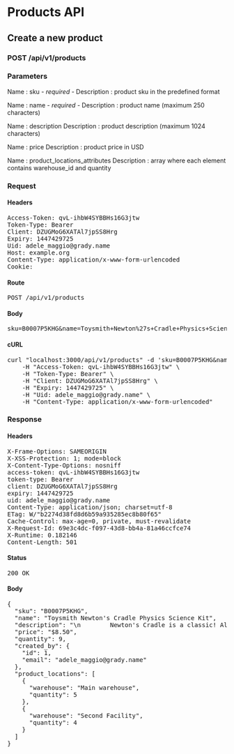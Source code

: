 # Products API

## Create a new product

### POST /api/v1/products

### Parameters

Name : sku *- required -*
Description : product sku in the predefined format

Name : name *- required -*
Description : product name (maximum 250 characters)

Name : description
Description : product description (maximum 1024 characters)

Name : price
Description : product price in USD

Name : product_locations_attributes
Description : array where each element contains warehouse_id and quantity

### Request

#### Headers

<pre>Access-Token: qvL-ihbW4SYBBHs16G3jtw
Token-Type: Bearer
Client: DZUGMoG6XATAl7jpSS8Hrg
Expiry: 1447429725
Uid: adele_maggio@grady.name
Host: example.org
Content-Type: application/x-www-form-urlencoded
Cookie: </pre>

#### Route

<pre>POST /api/v1/products</pre>

#### Body

<pre>sku=B0007P5KHG&name=Toysmith+Newton%27s+Cradle+Physics+Science+Kit&description=%0A++++++++Newton%27s+Cradle+is+a+classic%21+Also+known+as+balance+balls%2C+%0A++++++++these+steel+balls+keep+you+entertained+throughout+the+day.+Pull+back+%0A++++++++one+or+more+of+the+balls+and+let+them+drop+down.%0A++++++&price=8.5&product_locations_attributes[][warehouse_id]=1&product_locations_attributes[][quantity]=5&product_locations_attributes[][warehouse_id]=2&product_locations_attributes[][quantity]=4</pre>

#### cURL

<pre class="request">curl &quot;localhost:3000/api/v1/products&quot; -d &#39;sku=B0007P5KHG&amp;name=Toysmith+Newton%27s+Cradle+Physics+Science+Kit&amp;description=%0A++++++++Newton%27s+Cradle+is+a+classic%21+Also+known+as+balance+balls%2C+%0A++++++++these+steel+balls+keep+you+entertained+throughout+the+day.+Pull+back+%0A++++++++one+or+more+of+the+balls+and+let+them+drop+down.%0A++++++&amp;price=8.5&amp;product_locations_attributes[][warehouse_id]=1&amp;product_locations_attributes[][quantity]=5&amp;product_locations_attributes[][warehouse_id]=2&amp;product_locations_attributes[][quantity]=4&#39; -X POST \
	-H &quot;Access-Token: qvL-ihbW4SYBBHs16G3jtw&quot; \
	-H &quot;Token-Type: Bearer&quot; \
	-H &quot;Client: DZUGMoG6XATAl7jpSS8Hrg&quot; \
	-H &quot;Expiry: 1447429725&quot; \
	-H &quot;Uid: adele_maggio@grady.name&quot; \
	-H &quot;Content-Type: application/x-www-form-urlencoded&quot;</pre>

### Response

#### Headers

<pre>X-Frame-Options: SAMEORIGIN
X-XSS-Protection: 1; mode=block
X-Content-Type-Options: nosniff
access-token: qvL-ihbW4SYBBHs16G3jtw
token-type: Bearer
client: DZUGMoG6XATAl7jpSS8Hrg
expiry: 1447429725
uid: adele_maggio@grady.name
Content-Type: application/json; charset=utf-8
ETag: W/&quot;b2274d38fd8d6b59a935285ec8b80f65&quot;
Cache-Control: max-age=0, private, must-revalidate
X-Request-Id: 69e3c4dc-f097-43d8-bb4a-81a46ccfce74
X-Runtime: 0.182146
Content-Length: 501</pre>

#### Status

<pre>200 OK</pre>

#### Body

<pre>{
  "sku": "B0007P5KHG",
  "name": "Toysmith Newton's Cradle Physics Science Kit",
  "description": "\n        Newton's Cradle is a classic! Also known as balance balls, \n        these steel balls keep you entertained throughout the day. Pull back \n        one or more of the balls and let them drop down.\n      ",
  "price": "$8.50",
  "quantity": 9,
  "created_by": {
    "id": 1,
    "email": "adele_maggio@grady.name"
  },
  "product_locations": [
    {
      "warehouse": "Main warehouse",
      "quantity": 5
    },
    {
      "warehouse": "Second Facility",
      "quantity": 4
    }
  ]
}</pre>
